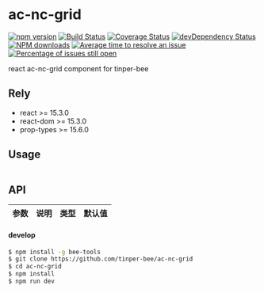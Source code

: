 # ac-nc-grid

[![npm version](https://img.shields.io/npm/v/ac-nc-grid.svg)](https://www.npmjs.com/package/ac-nc-grid)
[![Build Status](https://img.shields.io/travis/tinper-bee/ac-nc-grid/master.svg)](https://travis-ci.org/tinper-bee/ac-nc-grid)
[![Coverage Status](https://coveralls.io/repos/github/tinper-bee/ac-nc-grid/badge.svg?branch=master)](https://coveralls.io/github/tinper-bee/ac-nc-grid?branch=master)
[![devDependency Status](https://img.shields.io/david/dev/tinper-bee/ac-nc-grid.svg)](https://david-dm.org/tinper-bee/ac-nc-grid#info=devDependencies)
[![NPM downloads](http://img.shields.io/npm/dm/ac-nc-grid.svg?style=flat)](https://npmjs.org/package/ac-nc-grid)
[![Average time to resolve an issue](http://isitmaintained.com/badge/resolution/tinper-bee/ac-nc-grid.svg)](http://isitmaintained.com/project/tinper-bee/ac-nc-grid "Average time to resolve an issue")
[![Percentage of issues still open](http://isitmaintained.com/badge/open/tinper-bee/ac-nc-grid.svg)](http://isitmaintained.com/project/tinper-bee/ac-nc-grid "Percentage of issues still open")



react ac-nc-grid component for tinper-bee

## Rely

- react >= 15.3.0
- react-dom >= 15.3.0
- prop-types >= 15.6.0

## Usage

```js


```



## API

|参数|说明|类型|默认值|
|:--|:---:|:--:|---:|

#### develop

```sh
$ npm install -g bee-tools
$ git clone https://github.com/tinper-bee/ac-nc-grid
$ cd ac-nc-grid
$ npm install
$ npm run dev
```
